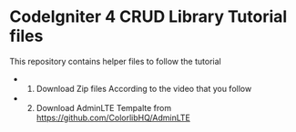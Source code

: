 # CodeIgniter 4 CRUD Library Tutorial files
This repository contains helper files to follow the tutorial

- 1. Download Zip files According to the video that you follow
- 2. Download AdminLTE Tempalte from https://github.com/ColorlibHQ/AdminLTE
